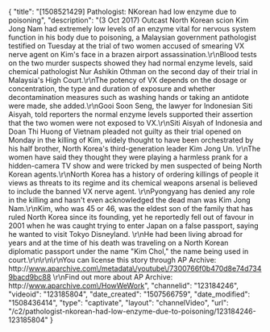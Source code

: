 {
    "title": "[1508521429] Pathologist: NKorean had low enzyme due to poisoning",
    "description": "(3 Oct 2017) Outcast North Korean scion Kim Jong Nam had extremely low levels of an enzyme vital for nervous system function in his body due to poisoning, a Malaysian government pathologist testified on Tuesday at the trial of two women accused of smearing VX nerve agent on Kim's face in a brazen airport assassination.\r\nBlood tests on the two murder suspects showed they had normal enzyme levels, said chemical pathologist Nur Ashikin Othman on the second day of their trial in Malaysia's High Court.\r\nThe potency of VX depends on the dosage or concentration, the type and duration of exposure and whether decontamination measures such as washing hands or taking an antidote were made, she added.\r\nGooi Soon Seng, the lawyer for Indonesian Siti Aisyah, told reporters the normal enzyme levels supported their assertion that the two women were not exposed to VX.\r\nSiti Aisyah of Indonesia and Doan Thi Huong of Vietnam pleaded not guilty as their trial opened on Monday in the killing of Kim, widely thought to have been orchestrated by his half brother, North Korea's third-generation leader Kim Jong Un. \r\nThe women have said they thought they were playing a harmless prank for a hidden-camera TV show and were tricked by men suspected of being North Korean agents.\r\nNorth Korea has a history of ordering killings of people it views as threats to its regime and its chemical weapons arsenal is believed to include the banned VX nerve agent. \r\nPyongyang has denied any role in the killing and hasn't even acknowledged the dead man was Kim Jong Nam.\r\nKim, who was 45 or 46, was the eldest son of the family that has ruled North Korea since its founding, yet he reportedly fell out of favour in 2001 when he was caught trying to enter Japan on a false passport, saying he wanted to visit Tokyo Disneyland. \r\nHe had been living abroad for years and at the time of his death was traveling on a North Korean diplomatic passport under the name \"Kim Chol,\" the name being used in court.\r\n\r\n\r\nYou can license this story through AP Archive: http:\/\/www.aparchive.com\/metadata\/youtube\/7300766f0b470d8e74d7349bacd9bc88 \r\nFind out more about AP Archive: http:\/\/www.aparchive.com\/HowWeWork",
    "channelid": "123184246",
    "videoid": "123185804",
    "date_created": "1507566759",
    "date_modified": "1508436414",
    "type": "captivate",
    "layout": "channelVideo",
    "url": "\/c2\/pathologist-nkorean-had-low-enzyme-due-to-poisoning\/123184246-123185804"
}